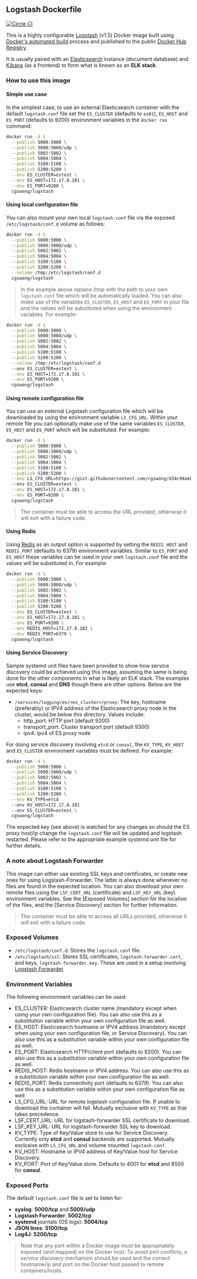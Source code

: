 ## Logstash Dockerfile

[![Circle CI](https://circleci.com/gh/cgswong/docker-logstash/tree/master.svg?style=svg)](https://circleci.com/gh/cgswong/docker-logstash/tree/master)

This is a highly configurable [Logstash](https://www.elastic.co/products/logstash) (v1.5) Docker image built using [Docker's automated build](https://registry.hub.docker.com/u/cgswong/logstash/) process and published to the public [Docker Hub Registry](https://registry.hub.docker.com/).

It is usually paired with an [Elasticsearch](https://www.elastic.co/products/elasticsearch) instance (document database) and [Kibana](https://www.elastic.co/products/kibana) (as a frontend) to form what is known as an **ELK stack**.


### How to use this image
#### Simple use case
In the simplest case, to use an external Elasticsearch container with the default `logstash.conf` file set the `ES_CLUSTER` (defaults to `es01`), `ES_HOST` and `ES_PORT` (defaults to 9200) environment variables in the `docker run` command:

```sh
docker run -d \
  --publish 5000:5000 \
  --publish 5000:5000/udp \
  --publish 5002:5002 \
  --publish 5004:5004 \
  --publish 5100:5100 \
  --publish 5200:5200 \
  --env ES_CLUSTER=estest \
  --env ES_HOST=172.17.8.101 \
  --env ES_PORT=9200 \
  cgswong/logstash
```

#### Using local configuration file
You can also mount your own local `logstash.conf` file via the exposed `/etc/logstash/conf.d` volume as follows:

```sh
docker run -d \
  --publish 5000:5000 \
  --publish 5000:5000/udp \
  --publish 5002:5002 \
  --publish 5004:5004 \
  --publish 5100:5100 \
  --publish 5200:5200 \
  --volume /tmp:/etc/logstash/conf.d
  cgswong/logstash
```

  > In the example above replace _/tmp_ with the path to your own `logstash.conf` file which will be automatically loaded. You can also make use of the variables `ES_CLUSTER`, `ES_HOST` and `ES_PORT` in your file and the values will be substituted when using the environment variables. For example:

```sh
docker run -d \
  --publish 5000:5000 \
  --publish 5000:5000/udp \
  --publish 5002:5002 \
  --publish 5004:5004 \
  --publish 5100:5100 \
  --publish 5200:5200 \
  --volume /tmp:/etc/logstash/conf.d
  --env ES_CLUSTER=estest \
  --env ES_HOST=172.17.8.101 \
  --env ES_PORT=9200 \
  cgswong/logstash
```

#### Using remote configuration file
You can use an external Logstash configuration file which will be downloaded by using the environment variable `LS_CFG_URL`. Within your remote file you can optionally make use of the same variables `ES_CLUSTER`, `ES_HOST` and `ES_PORT` which will be substituted. For example:

```sh
docker run -d \
  --publish 5000:5000 \
  --publish 5000:5000/udp \
  --publish 5002:5002 \
  --publish 5004:5004 \
  --publish 5100:5100 \
  --publish 5200:5200 \
  --env LS_CFG_URL=https://gist.githubusercontent.com/cgswong/d34c94aeb90ba91c57b2/raw/a2f55d7916d2fa961826f8db8e1d3482f0f60933/logstash-test.conf
  --env ES_CLUSTER=estest \
  --env ES_HOST=172.17.8.101 \
  --env ES_PORT=9200 \
  cgswong/logstash
```

  > The container must be able to access the URL provided, otherwise it will exit with a failure code.

#### Using Redis
Using [Redis](http://redis.io/) as an output option is supported by setting the `REDIS_HOST` and `REDIS_PORT` (defaults to 6379) environment variables. Similar to `ES_PORT` and `ES_HOST` these variables can be used in your own `logstash.conf` file and the values will be substituted in. For example:

```sh
docker run -d \
  --publish 5000:5000 \
  --publish 5000:5000/udp \
  --publish 5002:5002 \
  --publish 5004:5004 \
  --publish 5100:5100 \
  --publish 5200:5200 \
  --env ES_CLUSTER=estest \
  --env ES_HOST=172.17.8.101 \
  --env ES_PORT=9200 \
  --env REDIS_HOST=172.17.8.102 \
  --env REDIS_PORT=6379 \
  cgswong/logstash
```

#### Using Service Discovery
Sample systemd unit files have been provided to show how service discovery could be achieved using this image, assuming the same is being done for the other components in what is likely an ELK stack. The examples use **etcd**, **consul** and **DNS** though there are other options. Below are the expected keys:

- `/services/logging/es/<es_cluster>/proxy`: The key, hostname (preferably) or IPV4 address of the Elasticsearch proxy node in the cluster, would be below this directory. Values include:
  - http_port: HTTP port (default 9200)
  - transport_port: Cluster transport port (default 9300)
  - ipv4: ipv4 of ES proxy node

For doing service discovery involving `etcd` or `consul`, the `KV_TYPE`, `KV_HOST` and `ES_CLUSTER` environment variables must be defined. For example:

```sh
docker run -d \
  --publish 5000:5000 \
  --publish 5000:5000/udp \
  --publish 5002:5002 \
  --publish 5004:5004 \
  --publish 5100:5100 \
  --publish 5200:5200 \
  --env KV_TYPE=etcd
  --env KV_HOST=172.17.8.101
  --env ES_CLUSTER=estest \
  cgswong/logstash
```

The expected key (see above) is watched for any changes so should the ES proxy host/ip change the `logstash.conf` file will be updated and logstash restarted. Please refer to the appropriate example systemd unit file for further details.


### A note about Logstash Forwarder
This image can either use existing SSL keys and certificates, or create new ones for using Logstash-Forwarder. The latter is always done whenever no files are found in the expected location. You can also download your own remote files using the `LSF_CERT_URL` (certificate) and `LSF_KEY_URL` (key) environment variables. See the [Exposed Volumes] section for the location of the files, and the [Service Discovery] section for further information.

  > The container must be able to access all URLs provided, otherwise it will exit with a failure code.


### Exposed Volumes
- `/etc/logstash/conf.d`: Stores the `logstash.conf` file.
- `/etc/logstash/ssl`: Stores SSL certificates, `logstash-forwarder.cert`, and keys, `logstash-forwarder.key`. These are used in a setup involving [Logstash Forwarder](https://github.com/elastic/logstash-forwarder).


### Environment Variables
The following environment variables can be used:

- ES_CLUSTER: Elasticsearch cluster name (mandatory except when using your own configuration file). You can also use this as a substitution variable within your own configuration file as well.
- ES_HOST: Elasticsearch hostname or IPV4 address (mandatory except when using your own configuration file, or Service Discovery). You can also use this as a substitution variable within your own configuration file as well.
- ES_PORT: Elasticsearch HTTP/client port (defaults to 9200). You can also use this as a substitution variable within your own configuration file as well.
- REDIS_HOST: Redis hostname or IPV4 address. You can also use this as a substitution variable within your own configuration file as well.
- REDIS_PORT: Redis connectivity port (defaults to 6379). You can also use this as a substitution variable within your own configuration file as well.
- LS_CFG_URL: URL for remote logstash configuration file. If unable to download the container will fail. Mutually exclusive with `KV_TYPE` as that takes precedence.
- LSF_CERT_URL: URL for logstash-forwarder SSL certificate to download.
- LSF_KEY_URL: URL for logstash-forwarder SSL key to download.
- KV_TYPE: Type of Key/Value store to use for Service Discovery. Currently only **etcd** and **consul** backends are supported. Mutually exclusive with `LS_CFG_URL` and volume mounted `logstash.conf`.
- KV_HOST: Hostname or IPV4 address of Key/Value host for Service Discovery.
- KV_PORT: Port of Key/Value store. Defaults to 4001 for **etcd** and 8500 for **consul**.


### Exposed Ports
The default `logstash.conf` file is set to listen for:

- **syslog**: **5000/tcp** and **5000/udp**
- **Logstash Forwarder**: **5002/tcp**
- **systemd** journals (OS logs): **5004/tcp**
- **JSON lines**: **5100/tcp**
- **Log4J**: **5200/tcp**

> Note that any port within a Docker image must be appropriately exposed (and mapped) on the Docker host. To avoid port conflicts, a _service discovery_ mechanism should be used and the correct hostname/ip and port on the Docker host passed to remote containers/hosts.
